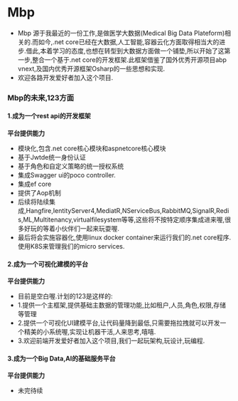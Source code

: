 # Mbp
- Mbp 源于我最近的一份工作,是做医学大数据(Medical Big Data Plateform)相关的.而如今,.net core已经在大数据,人工智能,容器云化方面取得相当大的进步.借此,本着学习的态度,也想在转型到大数据方面做一个铺垫,所以开始了这第一步,整合一个基于.net core的开发框架.此框架借鉴了国外优秀开源项目abp vnext,及国内优秀开源框架Osharp的一些思想和实现.
- 欢迎各路开发爱好者加入这个项目.
### Mbp的未来,123方面
#### 1.成为一个rest api的开发框架
**平台提供能力**
- 模块化,包含.net core核心模块和aspnetcore核心模块
- 基于Jwtde统一身份认证
- 基于角色和自定义策略的统一授权系统
- 集成Swagger ui的poco controller.
- 集成ef core
- 提供了Aop机制
- 后续将陆续集成,Hangfire,IentityServer4,MediatR,NServiceBus,RabbitMQ,SignalR,Redis,ML,Multitenancy,virtualfilesystem等等,这些将不按特定顺序集成进来喔,很多好玩的等着小伙伴们一起来玩耍喔.
- 最后将会实施容器化,使用linux docker container来运行我们的.net core程序.使用K8S来管理我们的micro services.
#### 2.成为一个可视化建模的平台
**平台提供能力**
- 目前是空白喔.计划的123是这样的:
- 1.提供一个主框架,提供基础主数据的管理功能,比如租户,人员,角色,权限,存储等管理
- 2.提供一个可视化UI建模平台,让代码量降到最低,只需要拖拉拽就可以开发一个精美的小系统喔,实现让机器干活,人来思考,嘻嘻.
- 3.欢迎前端开发爱好者加入这个项目,我们一起玩架构,玩设计,玩编程.
#### 3.成为一个Big Data,AI的基础服务平台
**平台提供能力**
- 未完待续
